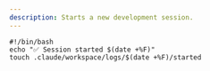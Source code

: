 ```yaml
---
description: Starts a new development session.
---
```

<!-- mode:shell -->
```
#!/bin/bash
echo "✅ Session started $(date +%F)"
touch .claude/workspace/logs/$(date +%F)/started
```
